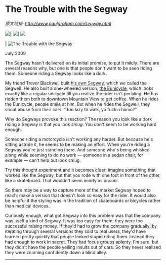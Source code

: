 # The Trouble with the Segway

_原文链接: <http://www.paulgraham.com/segway.html>_

![](https://s.turbifycdn.com/aah/paulgraham/essays-5.gif)| ![](https://sep.turbifycdn.com/ca/Img/trans_1x1.gif)| [![](https://s.turbifycdn.com/aah/paulgraham/essays-6.gif)](index.html)  
  
| ![The Trouble with the Segway](https://s.turbifycdn.com/aah/paulgraham/the-trouble-with-the-segway-2.gif)  
  
July 2009  
  
The Segway hasn't delivered on its initial promise, to put it mildly. There are several reasons why, but one is that people don't want to be seen riding them. Someone riding a Segway looks like a dork.  
  
My friend Trevor Blackwell built [his own Segway](http://tlb.org/#scooter), which we called the Segwell. He also built a one-wheeled version, [the Eunicycle](http://tlb.org/#eunicycle), which looks exactly like a regular unicycle till you realize the rider isn't pedaling. He has ridden them both to downtown Mountain View to get coffee. When he rides the Eunicycle, people smile at him. But when he rides the Segwell, they shout abuse from their cars: "Too lazy to walk, ya fuckin homo?"  
  
Why do Segways provoke this reaction? The reason you look like a dork riding a Segway is that you look _smug_. You don't seem to be working hard enough.  
  
Someone riding a motorcycle isn't working any harder. But because he's sitting astride it, he seems to be making an effort. When you're riding a Segway you're just standing there. And someone who's being whisked along while seeming to do no work — someone in a sedan chair, for example — can't help but look smug.  
  
Try this thought experiment and it becomes clear: imagine something that worked like the Segway, but that you rode with one foot in front of the other, like a skateboard. That wouldn't seem nearly as uncool.  
  
So there may be a way to capture more of the market Segway hoped to reach: make a version that doesn't look so easy for the rider. It would also be helpful if the styling was in the tradition of skateboards or bicycles rather than medical devices.  
  
Curiously enough, what got Segway into this problem was that the company was itself a kind of Segway. It was too easy for them; they were too successful raising money. If they'd had to grow the company gradually, by iterating through several versions they sold to real users, they'd have learned pretty quickly that people looked stupid riding them. Instead they had enough to work in secret. They had focus groups aplenty, I'm sure, but they didn't have the people yelling insults out of cars. So they never realized they were zooming confidently down a blind alley.  
  
  
---
